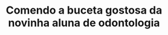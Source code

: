---
layout: post
title: Comendo a buceta gostosa da novinha aluna de odontologia
thumb: comendo-a-buceta-gostosa-da-novinha-aluna-de-odontologia
duration: "08:47"
permalink: /:title
video: https://www.xvideos.com/embedframe/57366561
categories: safada, novinha, estudante, sentando
---
